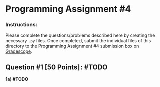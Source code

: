 # Programming Assignment #4

### Instructions:

Please complete the questions/problems described here by creating the necessary `.py` files. Once completed,
submit the individual files of this directory to the Programming Assignment #4 submission box on
[Gradescope](https://www.gradescope.com/).

## Question #1 [50 Points]: #TODO

**1a) #TODO**